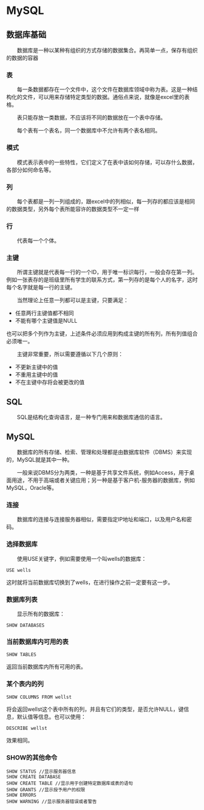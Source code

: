 <!--
 * @Author: your name
 * @Date: 2020-06-02 18:57:30
 * @LastEditTime: 2020-06-02 20:22:12
 * @LastEditors: Please set LastEditors
 * @Description: In User Settings Edit
 * @FilePath: \undefinedc:\Users\conan\Desktop\LongTime\StupidBirdFliesFirst\DataBase\MySQL.md
--> 
# MySQL

## 数据库基础
&emsp;&emsp;数据库是一种以某种有组织的方式存储的数据集合。再简单一点，保存有组织的数据的容器

### 表
&emsp;&emsp;每一条数据都存在一个文件中，这个文件在数据库领域中称为表。这是一种结构化的文件，可以用来存储特定类型的数据。通俗点来说，就像是excel里的表格。

&emsp;&emsp;表只能存放一类数据，不应该将不同的数据放在一个表中存储。

&emsp;&emsp;每个表有一个表名，同一个数据库中不允许有两个表名相同。

### 模式
&emsp;&emsp;模式表示表中的一些特性，它们定义了在表中该如何存储，可以存什么数据，各部分如何命名等。

### 列
&emsp;&emsp;每个表都是一列一列组成的，跟excel中的列相似，每一列存的都应该是相同的数据类型，另外每个表所能容许的数据类型不一定一样

### 行
&emsp;&emsp;代表每一个个体。

### 主键
&emsp;&emsp;所谓主键就是代表每一行的一个ID，用于唯一标识每行，一般会存在第一列。例如一张表存的是班级里所有学生的联系方式，第一列存的是每个人的名字，这时每个名字就是每一行的主键。

&emsp;&emsp;当然理论上任意一列都可以是主键，只要满足：
- 任意两行主键值都不相同
- 不能有哪个主键值是NULL

也可以把多个列作为主键，上述条件必须应用到构成主键的所有列，所有列值组合必须唯一。

&emsp;&emsp;主键非常重要，所以需要遵循以下几个原则：
- 不更新主键中的值
- 不重用主键中的值
- 不在主键中存将会被更改的值
  
## SQL
&emsp;&emsp;SQL是结构化查询语言，是一种专门用来和数据库通信的语言。

## MySQL
&emsp;&emsp;数据库的所有存储、检索、管理和处理都是由数据库软件（DBMS）来实现的，MySQL就是其中一种。

&emsp;&emsp;一般来说DBMS分为两类，一种是基于共享文件系统，例如Access，用于桌面用途，不用于高端或者关键应用；另一种是基于客户机-服务器的数据库，例如MySQL，Oracle等。

### 连接
&emsp;&emsp;数据库的连接与连接服务器相似，需要指定IP地址和端口，以及用户名和密码。

### 选择数据库
&emsp;&emsp;使用USE关键字，例如需要使用一个叫wells的数据库：
```
USE wells
```
这时就将当前数据库切换到了wells，在进行操作之前一定要有这一步。

### 数据库列表
&emsp;&emsp;显示所有的数据库：
```
SHOW DATABASES
```

### 当前数据库内可用的表
```
SHOW TABLES
```
返回当前数据库内所有可用的表。

### 某个表内的列
```
SHOW COLUMNS FROM wellst
```
将会返回wellst这个表中所有的列，并且有它们的类型，是否允许NULL，键信息，默认值等信息。也可以使用：
```
DESCRIBE wellst
```
效果相同。

### SHOW的其他命令
```
SHOW STATUS //显示服务器信息
SHOW CREATE DATABASE
SHOW CREATE TABLE //显示用于创建特定数据库或表的语句
SHOW GRANTS //显示授予用户的权限
SHOW ERRORS
SHOW WARNING //显示服务器错误或者警告
```